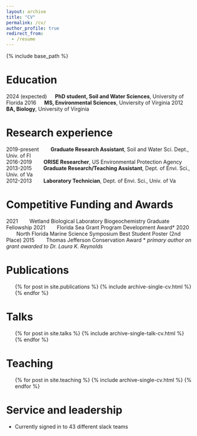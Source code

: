 ```yaml
---
layout: archive
title: "CV"
permalink: /cv/
author_profile: true
redirect_from:
  - /resume
---
```


{% include base_path %}

Education
======
2024 (expected) &emsp; **PhD student, Soil and Water Sciences**, University of Florida
2016            &emsp; **MS, Environmental Sciences**, Unviersity of Virginia
2012            &emsp; **BA, Biology**, University of Virginia

Research experience
======
2019-present &nbsp;&nbsp;&nbsp;&nbsp;&nbsp;&nbsp; **Graduate Research Assistant**, Soil and Water Sci. Dept., Univ. of Fl     
2016-2019 &nbsp;&nbsp;&nbsp;&nbsp;&nbsp;&nbsp; **ORISE Researcher**, US Environmental Protection Agency                      
2013-2015 &nbsp;&nbsp;&nbsp;&nbsp;&nbsp;&nbsp; **Graduate Research/Teaching Assistant**, Dept. of Envi. Sci., Univ. of Va    
2012-2013 &nbsp;&nbsp;&nbsp;&nbsp;&nbsp;&nbsp; **Laboratory Technician**, Dept. of Envi. Sci., Univ. of Va                   
  
Competitive Funding and Awards
======
2021 &nbsp;&nbsp;&nbsp;&nbsp;&nbsp;&nbsp; Wetland Biological Laboratory Biogeochemistry Graduate Fellowship
2021 &nbsp;&nbsp;&nbsp;&nbsp;&nbsp;&nbsp; Florida Sea Grant Program Development Award\*
2020 &nbsp;&nbsp;&nbsp;&nbsp;&nbsp;&nbsp; North Florida Marine Science Symposium Best Student Poster (2nd Place)
2015 &nbsp;&nbsp;&nbsp;&nbsp;&nbsp;&nbsp; Thomas Jefferson Conservation Award
\* *primary author on grant awarded to Dr. Laura K. Reynolds*

Publications
======
  <ul>{% for post in site.publications %}
    {% include archive-single-cv.html %}
  {% endfor %}</ul>
  
Talks
======
  <ul>{% for post in site.talks %}
    {% include archive-single-talk-cv.html %}
  {% endfor %}</ul>
  
Teaching
======
  <ul>{% for post in site.teaching %}
    {% include archive-single-cv.html %}
  {% endfor %}</ul>
  
Service and leadership
======
* Currently signed in to 43 different slack teams
